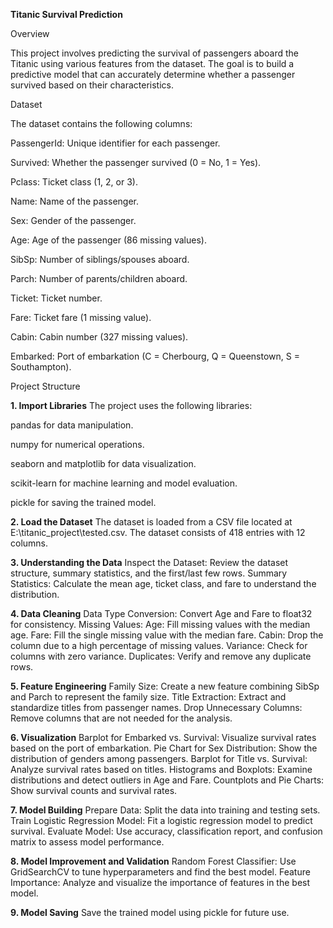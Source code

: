 **Titanic Survival Prediction**

Overview

This project involves predicting the survival of passengers aboard the Titanic using various features from the dataset. The goal is to build a predictive model that can accurately determine whether a passenger survived based on their characteristics.

Dataset

The dataset contains the following columns:

PassengerId: Unique identifier for each passenger.

Survived: Whether the passenger survived (0 = No, 1 = Yes).

Pclass: Ticket class (1, 2, or 3).

Name: Name of the passenger.

Sex: Gender of the passenger.

Age: Age of the passenger (86 missing values).

SibSp: Number of siblings/spouses aboard.

Parch: Number of parents/children aboard.

Ticket: Ticket number.

Fare: Ticket fare (1 missing value).

Cabin: Cabin number (327 missing values).

Embarked: Port of embarkation (C = Cherbourg, Q = Queenstown, S = Southampton).

Project Structure

**1. Import Libraries**
The project uses the following libraries:

pandas for data manipulation.

numpy for numerical operations.

seaborn and matplotlib for data visualization.

scikit-learn for machine learning and model evaluation.

pickle for saving the trained model.

**2. Load the Dataset**
The dataset is loaded from a CSV file located at E:\titanic_project\tested.csv. The dataset consists of 418 entries with 12 columns.

**3. Understanding the Data**
Inspect the Dataset: Review the dataset structure, summary statistics, and the first/last few rows.
Summary Statistics: Calculate the mean age, ticket class, and fare to understand the distribution.

**4. Data Cleaning**
Data Type Conversion: Convert Age and Fare to float32 for consistency.
Missing Values:
Age: Fill missing values with the median age.
Fare: Fill the single missing value with the median fare.
Cabin: Drop the column due to a high percentage of missing values.
Variance: Check for columns with zero variance.
Duplicates: Verify and remove any duplicate rows.

**5. Feature Engineering**
Family Size: Create a new feature combining SibSp and Parch to represent the family size.
Title Extraction: Extract and standardize titles from passenger names.
Drop Unnecessary Columns: Remove columns that are not needed for the analysis.

**6. Visualization**
Barplot for Embarked vs. Survival: Visualize survival rates based on the port of embarkation.
Pie Chart for Sex Distribution: Show the distribution of genders among passengers.
Barplot for Title vs. Survival: Analyze survival rates based on titles.
Histograms and Boxplots: Examine distributions and detect outliers in Age and Fare.
Countplots and Pie Charts: Show survival counts and survival rates.

**7. Model Building**
Prepare Data: Split the data into training and testing sets.
Train Logistic Regression Model: Fit a logistic regression model to predict survival.
Evaluate Model: Use accuracy, classification report, and confusion matrix to assess model performance.

**8. Model Improvement and Validation**
Random Forest Classifier: Use GridSearchCV to tune hyperparameters and find the best model.
Feature Importance: Analyze and visualize the importance of features in the best model.

**9. Model Saving**
Save the trained model using pickle for future use.
